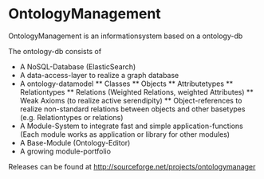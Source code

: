 OntologyManagement
==================

OntologyManagement is an informationsystem based on a ontology-db

The ontology-db consists of

* A NoSQL-Database (ElasticSearch)
* A data-access-layer to realize a graph database
* A ontology-datamodel
** Classes
** Objects
** Attributetypes
** Relationtypes
** Relations (Weighted Relations, weighted Attributes)
** Weak Axioms (to realize active serendipity)
** Object-references to realize non-standard relations between objects and other basetypes (e.g. Relationtypes or relations)
* A Module-System to integrate fast and simple application-functions (Each module works as application or library for other modules)
* A Base-Module (Ontology-Editor)
* A growing module-portfolio

Releases can be found at http://sourceforge.net/projects/ontologymanager

